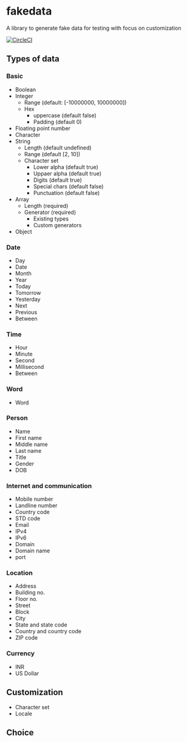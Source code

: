 # fakedata
A library to generate fake data for testing with focus on customization

[![CircleCI](https://dl.circleci.com/status-badge/img/gh/fakedata-js/fakedata/tree/main.svg?style=svg)](https://dl.circleci.com/status-badge/redirect/gh/fakedata-js/fakedata/tree/main)


## Types of data
### Basic
- Boolean
- Integer
  - Range (default: [-10000000, 10000000])
  - Hex
    - uppercase (default false)
    - Padding (default 0)
- Floating point number
- Character
- String
  - Length (default undefined)
  - Range (default [2, 10])
  - Character set
    - Lower alpha (default true)
    - Uppaer alpha (default true)
    - Digits (default true)
    - Special chars  (default false)
    - Punctuation  (default false)
- Array
  - Length (required)
  - Generator (required)
    - Existing types
    - Custom generators
- Object
### Date
- Day
- Date
- Month
- Year
- Today
- Tomorrow
- Yesterday
- Next
- Previous
- Between
### Time
- Hour
- Minute
- Second
- Millisecond
- Between
### Word
- Word
### Person
- Name
- First name
- Middle name
- Last name
- Title
- Gender
- DOB
### Internet and communication
- Mobile number
- Landline number
- Country code
- STD code
- Email
- IPv4
- IPv6
- Domain
- Domain name
- port
### Location
- Address
- Building no.
- Floor no.
- Street
- Block
- City
- State and state code
- Country and country code
- ZIP code
### Currency
- INR
- US Dollar
## Customization
- Character set
- Locale
## Choice
